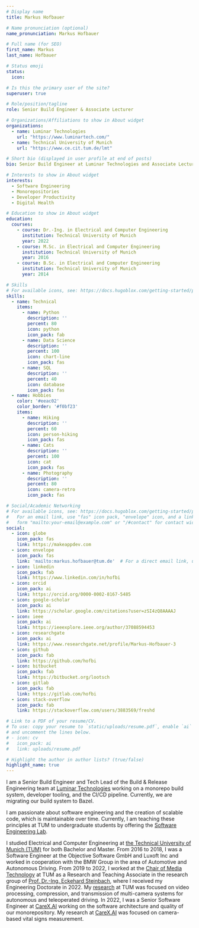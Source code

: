 ```yaml
---
# Display name
title: Markus Hofbauer

# Name pronunciation (optional)
name_pronunciation: Markus Hofbauer

# Full name (for SEO)
first_name: Markus
last_name: Hofbauer

# Status emoji
status:
  icon:

# Is this the primary user of the site?
superuser: true

# Role/position/tagline
role: Senior Build Engineer & Associate Lecturer

# Organizations/Affiliations to show in About widget
organizations:
  - name: Luminar Technologies
    url: "https://www.luminartech.com/"
  - name: Technical University of Munich
    url: "https://www.ce.cit.tum.de/lmt"

# Short bio (displayed in user profile at end of posts)
bio: Senior Build Engineer at Luminar Technologies and Associate Lecturer on Software Engineering at the Technical University of Munich.

# Interests to show in About widget
interests:
  - Software Engineering
  - Monorepositories
  - Developer Productivity
  - Digital Health

# Education to show in About widget
education:
  courses:
    - course: Dr.-Ing. in Electrical and Computer Engineering
      institution: Technical University of Munich
      year: 2022
    - course: M.Sc. in Electrical and Computer Engineering
      institution: Technical University of Munich
      year: 2016
    - course: B.Sc. in Electrical and Computer Engineering
      institution: Technical University of Munich
      year: 2014

# Skills
# For available icons, see: https://docs.hugoblox.com/getting-started/page-builder/#icons
skills:
  - name: Technical
    items:
      - name: Python
        description: ''
        percent: 80
        icon: python
        icon_pack: fab
      - name: Data Science
        description: ''
        percent: 100
        icon: chart-line
        icon_pack: fas
      - name: SQL
        description: ''
        percent: 40
        icon: database
        icon_pack: fas
  - name: Hobbies
    color: '#eeac02'
    color_border: '#f0bf23'
    items:
      - name: Hiking
        description: ''
        percent: 60
        icon: person-hiking
        icon_pack: fas
      - name: Cats
        description: ''
        percent: 100
        icon: cat
        icon_pack: fas
      - name: Photography
        description: ''
        percent: 80
        icon: camera-retro
        icon_pack: fas

# Social/Academic Networking
# For available icons, see: https://docs.hugoblox.com/getting-started/page-builder/#icons
#   For an email link, use "fas" icon pack, "envelope" icon, and a link in the
#   form "mailto:your-email@example.com" or "/#contact" for contact widget.
social:
  - icon: globe
    icon_pack: fas
    link: https://makeappdev.com
  - icon: envelope
    icon_pack: fas
    link: 'mailto:markus.hofbauer@tum.de'  # For a direct email link, use "mailto:test@example.org".
  - icon: linkedin
    icon_pack: fab
    link: https://www.linkedin.com/in/hofbi
  - icon: orcid
    icon_pack: ai
    link: https://orcid.org/0000-0002-8167-5485
  - icon: google-scholar
    icon_pack: ai
    link: https://scholar.google.com/citations?user=zSI4zQ8AAAAJ
  - icon: ieee
    icon_pack: ai
    link: https://ieeexplore.ieee.org/author/37088594453
  - icon: researchgate
    icon_pack: ai
    link: https://www.researchgate.net/profile/Markus-Hofbauer-3
  - icon: github
    icon_pack: fab
    link: https://github.com/hofbi
  - icon: bitbucket
    icon_pack: fab
    link: https://bitbucket.org/lootsch
  - icon: gitlab
    icon_pack: fab
    link: https://gitlab.com/hofbi
  - icon: stack-overflow
    icon_pack: fab
    link: https://stackoverflow.com/users/3883569/freshd

# Link to a PDF of your resume/CV.
# To use: copy your resume to `static/uploads/resume.pdf`, enable `ai` icons in `params.yaml`,
# and uncomment the lines below.
# - icon: cv
#   icon_pack: ai
#   link: uploads/resume.pdf

# Highlight the author in author lists? (true/false)
highlight_name: true
---
```


I am a Senior Build Engineer and Tech Lead of the Build & Release Engineering team at [Luminar Technologies](https://www.luminartech.com/) working on a monorepo build system, developer tooling, and the CI/CD pipeline.
Currently, we are migrating our build system to Bazel.

I am passionate about software engineering and the creation of scalable code, which is maintainable over time.
Currently, I am teaching these principles at TUM to undergraduate students by offering the [Software Engineering Lab](teaching/software-lab).

I studied Electrical and Computer Engineering at [the Technical University of Munich (TUM)](https://www.tum.de/) for both Bachelor and Master.
From 2016 to 2018, I was a Software Engineer at the Objective Software GmbH and Luxoft Inc and worked in cooperation with the BMW Group in the area of Automotive and Autonomous Driving.
From 2019 to 2022, I worked at the [Chair of Media Technology](https://www.ce.cit.tum.de/en/lmt/home/) at TUM as a Research and Teaching Associate in the research group of [Prof. Dr.-Ing. Eckehard Steinbach](https://www.ce.cit.tum.de/en/lmt/team/staff/steinbach-eckehard/), where I received my Engineering Doctorate in 2022.
My [research](project/research) at TUM was focused on video processing, compression, and transmission of multi-camera systems for autonomous and teleoperated driving.
In 2022, I was a Senior Software Engineer at [CareX.AI](https://carex.ai) working on the software architecture and quality of our monorepository.
My research at [CareX.AI](https://carex.ai) was focused on camera-based vital signs measurement.
